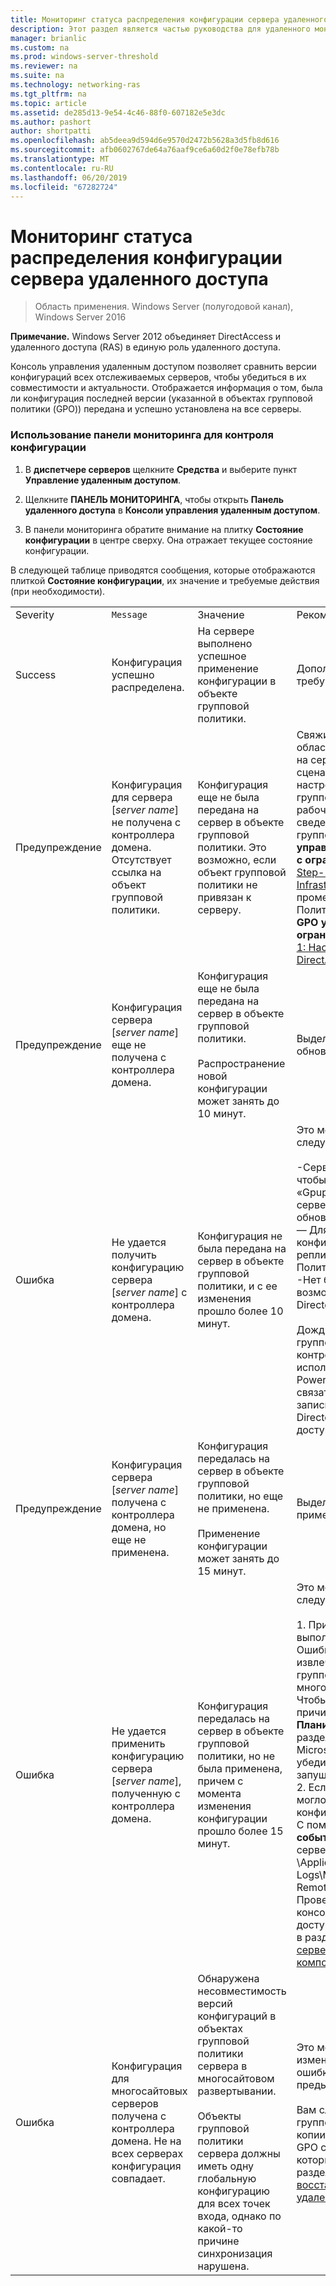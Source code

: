 ```yaml
---
title: Мониторинг статуса распределения конфигурации сервера удаленного доступа
description: Этот раздел является частью руководства для удаленного мониторинга доступа и учета в Windows Server 2016.
manager: brianlic
ms.custom: na
ms.prod: windows-server-threshold
ms.reviewer: na
ms.suite: na
ms.technology: networking-ras
ms.tgt_pltfrm: na
ms.topic: article
ms.assetid: de285d13-9e54-4c46-88f0-607182e5e3dc
ms.author: pashort
author: shortpatti
ms.openlocfilehash: ab5deea9d594d6e9570d2472b5628a3d5fb8d616
ms.sourcegitcommit: afb0602767de64a76aaf9ce6a60d2f0e78efb78b
ms.translationtype: MT
ms.contentlocale: ru-RU
ms.lasthandoff: 06/20/2019
ms.locfileid: "67282724"
---
```

# <a name="monitor-the-configuration-distribution-status-of-the-remote-access-server"></a>Мониторинг статуса распределения конфигурации сервера удаленного доступа

>Область применения. Windows Server (полугодовой канал), Windows Server 2016

**Примечание.** Windows Server 2012 объединяет DirectAccess и удаленного доступа (RAS) в единую роль удаленного доступа.  
  
Консоль управления удаленным доступом позволяет сравнить версии конфигураций всех отслеживаемых серверов, чтобы убедиться в их совместимости и актуальности. Отображается информация о том, была ли конфигурация последней версии (указанной в объектах групповой политики (GPO)) передана и успешно установлена на все серверы.  
  
### <a name="to-use-the-monitoring-dashboard-to-monitor-the-configuration-distribution"></a>Использование панели мониторинга для контроля конфигурации  
  
1.  В **диспетчере серверов** щелкните **Средства** и выберите пункт **Управление удаленным доступом**.  
  
2.  Щелкните **ПАНЕЛЬ МОНИТОРИНГА**, чтобы открыть **Панель удаленного доступа** в **Консоли управления удаленным доступом**.  
  
3.  В панели мониторинга обратите внимание на плитку **Состояние конфигурации** в центре сверху. Она отражает текущее состояние конфигурации.  
  
В следующей таблице приводятся сообщения, которые отображаются плиткой **Состояние конфигурации**, их значение и требуемые действия (при необходимости).  
  
|||||  
|-|-|-|-|  
|Severity|`Message`|Значение|Рекомендации|  
|Success|Конфигурация успешно распределена.|На сервере выполнено успешное применение конфигурации в объекте групповой политики.|Дополнительные действия не требуются.|  
|Предупреждение|Конфигурация для сервера [*server name*] не получена с контроллера домена. Отсутствует ссылка на объект групповой политики.|Конфигурация еще не была передана на сервер в объекте групповой политики. Это возможно, если объект групповой политики не привязан к серверу.|Свяжите объект групповой политики с областью управления, реализованной на сервере, или в промежуточном сценарии GPO вручную экспортируйте настройки из промежуточного объекта групповой политики и используйте их в рабочем объекте. Дополнительные сведения о промежуточных объектах групповой политики, см. в разделе **управление GPO удаленного доступа с ограниченными разрешениями** в [Step-1-Plan-the-DirectAccess-Infrastructure](../../directaccess/single-server-advanced/Step-1-Plan-the-DirectAccess-Infrastructure.md). Действия промежуточных объектов групповой Политики, см. в разделе **Настройка GPO удаленного доступа с ограниченными разрешениями** в [шаг 1: Настройка инфраструктуры DirectAccess](../../directaccess/single-server-advanced/Step-1-Configuring-DirectAccess-Infrastructure.md).|  
|Предупреждение|Конфигурация сервера [*server name*] еще не получена с контроллера домена.|Конфигурация еще не была передана на сервер в объекте групповой политики.<br /><br />Распространение новой конфигурации может занять до 10 минут.|Выделите больше времени на обновление политик на сервере.|  
|Ошибка|Не удается получить конфигурацию сервера [*server name*] с контроллера домена.|Конфигурация не была передана на сервер в объекте групповой политики, и с ее изменения прошло более 10 минут.|Это может произойти в одном из следующих случаев:<br /><br />-Сервер не подключено к домену, чтобы обновить политики. «Gpupdate/force» можно запустить на сервере, чтобы принудительно обновить политику.<br />— Для получения обновленной конфигурации может потребоваться репликации объектов групповой Политики.<br />-Нет без контроллера домена с возможностью записи на сайте Active Directory сервера удаленного доступа.<br /><br />Дождитесь репликации объектов групповой политики на все контроллеры домена, после чего используйте командлет Windows PowerShell **Set-DAEntryPointDC**, чтобы связать точку входа с доступным для записи контроллером домена в Active Directory на сервере удаленного доступа.|  
|Предупреждение|Конфигурация сервера [*server name*] получена с контроллера домена, но еще не применена.|Конфигурация передалась на сервер в объекте групповой политики, но еще не применена.<br /><br />Применение конфигурации может занять до 15 минут.|Выделите больше времени на применение конфигурации на сервере.|  
|Ошибка|Не удается применить конфигурацию сервера [*server name*], полученную с контроллера домена.|Конфигурация передалась на сервер в объекте групповой политики, но не была применена, причем с момента изменения конфигурации прошло более 15 минут.|Это может произойти в одном из следующих случаев:<br /><br />1.  Применение конфигурации выполняется в настоящий момент. Ошибка могла отобразиться, поскольку извлечение конфигурации из объекта групповой политики заняло слишком много времени.<br />    Чтобы проверить, является ли это причиной ошибки, откройте **Планировщик заданий**, перейдите в раздел Microsoft\Windows\RemoteAccess и убедитесь, что процесс **RAConfigTask** запущен.<br />2.  Если **RAConfigTask** не запущен, это могло привести к ошибке применения конфигурации на сервере.<br />    С помощью средства **Просмотр событий** проверьте рабочий канал сервера удаленного доступа по адресу: \Applications and Services Logs\Microsoft\Windows\RemoteAccess-RemoteAccessServer.<br />    Проверьте **СОСТОЯНИЕ ОПЕРАЦИЙ** в консоли управления удаленным доступом. Подробную информацию см. в разделе [Мониторинг статуса работы сервера удаленного доступа и его компонентов](Monitor-the-operations-status-of-the-Remote-Access-server-and-its-components.md).|  
|Ошибка|Конфигурация для многосайтовых серверов получена с контроллера домена. Не на всех серверах конфигурация совпадает.|Обнаружена несовместимость версий конфигураций в объектах групповой политики сервера в многосайтовом развертывании.<br /><br />Объекты групповой политики сервера должны иметь одну глобальную конфигурацию для всех точек входа, однако по какой-то причине синхронизация нарушена.|Это может случиться, если при изменении конфигурации произошла ошибка и не был выполнен откат к предыдущей версии.<br /><br />Вам следует восстановить объекты групповой политики из резервной копии, чтобы синхронизировать все GPO сервера. Сведения о сценарии, который можно использовать, см. в разделе [резервное копирование и восстановление конфигурации удаленного доступа](https://gallery.technet.microsoft.com/Back-up-and-Restore-Remote-e157e6a6).|  
  


